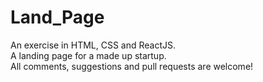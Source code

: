# Land_Page

An exercise in HTML, CSS and ReactJS.    
A landing page for a made up startup.    
All comments, suggestions and pull requests are welcome!

